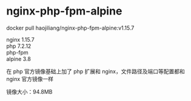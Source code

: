 # nginx-php-fpm-alpine  
  
docker pull haojiliang/nginx-php-fpm-alpine:v1.15.7  
  
nginx 1.15.7   
php 7.2.12  
php-fpm  
alpine 3.8  
  
在 php 官方镜像基础上加了 php 扩展和 nginx，文件路径及端口等配置都和 nginx 官方镜像一样  
  
镜像大小：94.8MB  
